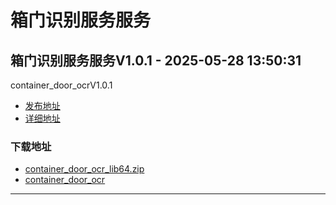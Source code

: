 # 箱门识别服务服务
## 箱门识别服务服务V1.0.1 - 2025-05-28 13:50:31
container_door_ocrV1.0.1
*  [发布地址](https://github.com/jadehh/ContainerDoorOCR/releases/tag/container_door_ocrV1.0.1)
*  [详细地址](https://github.com/jadehh/jadehh_file/releases/tag/container_door_ocrV1.0.1)
### 下载地址
* [container_door_ocr_lib64.zip](https://github.com/jadehh/jadehh_file/releases/download/container_door_ocrV1.0.1/container_door_ocr_lib64.zip)
* [container_door_ocr](https://github.com/jadehh/jadehh_file/releases/download/container_door_ocrV1.0.1/container_door_ocr)
----